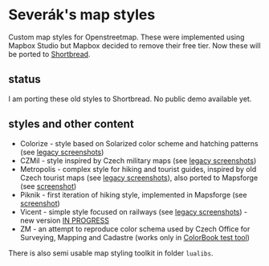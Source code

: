# Severák's map styles

Custom map styles for Openstreetmap. These were implemented using Mapbox Studio but Mapbox decided to remove their free tier. Now these will be ported to [Shortbread](https://shortbread-tiles.org/).

## status

I am porting these old styles to Shortbread. No public demo available yet.

## styles and other content

- Colorize - style based on Solarized color scheme and hatching patterns (see [legacy screenshots](colorize/legacy))
- CZMil - style inspired by Czech military maps (see [legacy screenshots](czmil/legacy))
- Metropolis - complex style for hiking and tourist guides, inspired by old Czech tourist maps (see [legacy screenshots](metropolis/legacy)), also ported to Mapsforge (see [screenshot](metropolis/legacy/mapsforge-metropolis.png))
- Piknik - first iteration of hiking style, implemented in Mapsforge (see [screenshot](piknik/mapsforge-piknik.png))
- Vicent - simple style focused on railways (see [legacy screenshots](vincent/legacy)) - new version [IN PROGRESS](vincent)
- ZM - an attempt to reproduce color schema used by Czech Office for Surveying, Mapping and Cadastre (works only in [ColorBook test tool](http://severak.github.io/colorbook/))

There is also semi usable map styling toolkit in folder `lualibs`.
